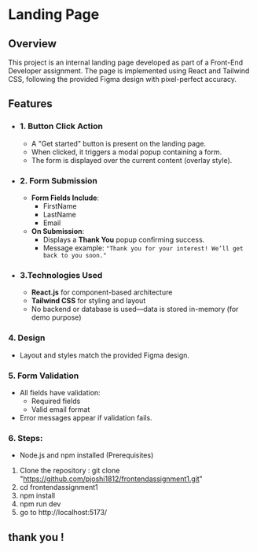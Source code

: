 #  Landing Page

## Overview
This project is an internal landing page developed as part of a Front-End Developer assignment. The page is implemented using React and Tailwind CSS, following the provided Figma design with pixel-perfect accuracy.

## Features

- ### 1. Button Click Action
    - A "Get started" button is present on the landing page.
    - When clicked, it triggers a modal popup containing a form.
    - The form is displayed over the current content (overlay style).
- ### 2. Form Submission
    - **Form Fields Include**:
      - FirstName
      - LastName
      - Email
    - **On Submission**:
      - Displays a **Thank You** popup confirming success.
      - Message example: `"Thank you for your interest! We’ll get back to you soon."`
  
- ### 3.Technologies Used
    - **React.js** for component-based architecture
    - **Tailwind CSS** for styling and layout
    - No backend or database is used—data is stored in-memory (for demo purpose)
      
### 4. Design 
  - Layout and styles match the provided Figma design.
    
### 5. Form Validation
- All fields have validation:
  - Required fields
  - Valid email format
- Error messages appear if validation fails.
  
### 6. Steps:
  - Node.js and npm installed (Prerequisites)
  1. Clone the repository  : git clone "https://github.com/pjoshi1812/frontendassignment1.git"
  2. cd frontendassignment1
  3. npm install
  4. npm run dev
  5. go to http://localhost:5173/

## thank you !


